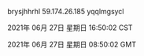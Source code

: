 brysjhhrhl 59.174.26.185 yqqlmgsycl

2021年 06月 27日 星期日 16:50:02 CST

2021年 06月 27日 星期日 08:50:02 GMT
